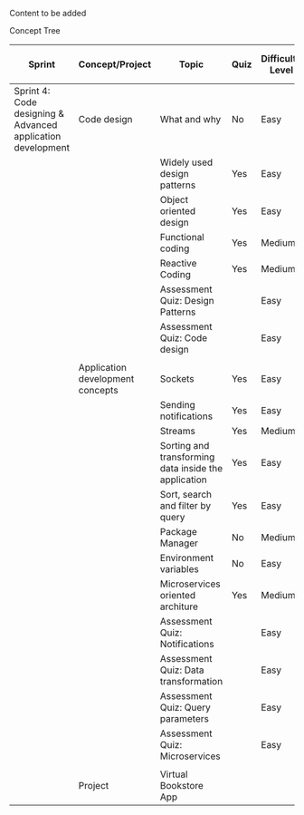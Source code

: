 Content to be added

Concept Tree

| Sprint                                                      | Concept/Project                  | Topic                                                | Quiz | Difficulty Level | Estimated Time (hrs) |
|-------------------------------------------------------------|----------------------------------|------------------------------------------------------|------|------------------|----------------------|
| Sprint 4: Code designing & Advanced application development | Code design                      | What and why                                         | No   | Easy             | 0.5                  |
|                                                             |                                  | Widely used design patterns                          | Yes  | Easy             | 0.5                  |
|                                                             |                                  | Object oriented design                               | Yes  | Easy             | 0.5                  |
|                                                             |                                  | Functional coding                                    | Yes  | Medium           | 0.5                  |
|                                                             |                                  | Reactive Coding                                      | Yes  | Medium           | 0.5                  |
|                                                             |                                  | Assessment Quiz: Design Patterns                     |      | Easy             | 0.1                  |
|                                                             |                                  | Assessment Quiz: Code design                         |      | Easy             | 0.2                  |
|                                                             |                                  |                                                      |      |                  |                      |
|                                                             | Application development concepts | Sockets                                              | Yes  | Easy             | 0.5                  |
|                                                             |                                  | Sending notifications                                | Yes  | Easy             | 0.5                  |
|                                                             |                                  | Streams                                              | Yes  | Medium           | 1                    |
|                                                             |                                  | Sorting and transforming data inside the application | Yes  | Easy             | 1                    |
|                                                             |                                  | Sort, search and filter by query                     | Yes  | Easy             | 1                    |
|                                                             |                                  | Package Manager                                      | No   | Medium           | 0.5                  |
|                                                             |                                  | Environment variables                                | No   | Easy             | 0.5                  |
|                                                             |                                  | Microservices oriented architure                     | Yes  | Medium           | 1                    |
|                                                             |                                  | Assessment Quiz: Notifications                       |      | Easy             | 0.2                  |
|                                                             |                                  | Assessment Quiz: Data transformation                 |      | Easy             | 0.2                  |
|                                                             |                                  | Assessment Quiz: Query parameters                    |      | Easy             | 0.1                  |
|                                                             |                                  | Assessment Quiz: Microservices                       |      | Easy             | 0.2                  |
|                                                             |                                  |                                                      |      |                  |                      |
|                                                             | Project                          | Virtual Bookstore App                                |      |                  | 4                    |